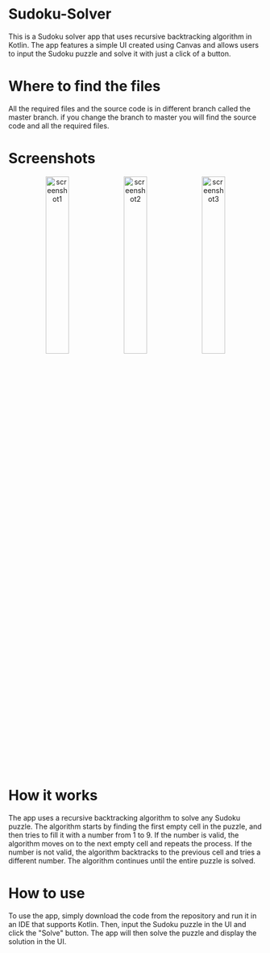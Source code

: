 # Sudoku-Solver
This is a Sudoku solver app that uses recursive backtracking algorithm in Kotlin. The app features a simple UI created using Canvas and allows users to input the Sudoku puzzle and solve it with just a click of a button.

# Where to find the files
All the required files and the source code is in different branch called the master branch.
if you change the branch to master you will find the source code and all the required files.

# Screenshots
<p align="center">
  <img src="https://github.com/Deepak-Raina/Sudoku-Solver/assets/102790840/7e2148a8-5b3c-4c1b-b2aa-74e8fa6a95be" alt="screenshot1" width="30%"/>
  <img src="https://github.com/Deepak-Raina/Sudoku-Solver/assets/102790840/7bab9613-a66f-4948-a019-982c410486b9" alt="screenshot2" width="30%"/>
  <img src="https://github.com/Deepak-Raina/Sudoku-Solver/assets/102790840/c2d1de0f-3881-4ade-a03f-b43ee21072f7" alt="screenshot3" width="30%"/>
</p>



# How it works

The app uses a recursive backtracking algorithm to solve any Sudoku puzzle. The algorithm starts by finding the first empty cell in the puzzle, and then tries to fill it with a number from 1 to 9. If the number is valid, the algorithm moves on to the next empty cell and repeats the process. If the number is not valid, the algorithm backtracks to the previous cell and tries a different number. The algorithm continues until the entire puzzle is solved.

# How to use

To use the app, simply download the code from the repository and run it in an IDE that supports Kotlin. Then, input the Sudoku puzzle in the UI and click the "Solve" button. The app will then solve the puzzle and display the solution in the UI.
